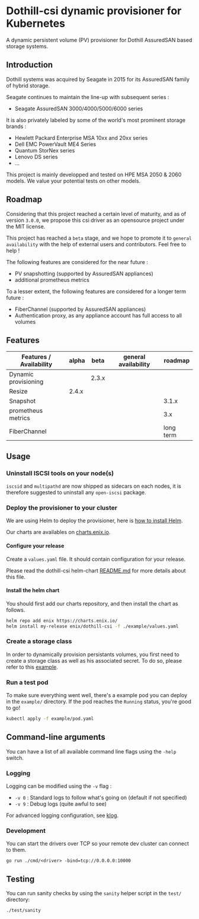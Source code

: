 # Dothill-csi dynamic provisioner for Kubernetes

A dynamic persistent volume (PV) provisioner for Dothill AssuredSAN based storage systems.

## Introduction

Dothill systems was acquired by Seagate in 2015 for its AssuredSAN family of hybrid storage.

Seagate continues to maintain the line-up with subsequent series :
- Seagate AssuredSAN 3000/4000/5000/6000 series

It is also privately labeled by some of the world's most prominent storage brands :
- Hewlett Packard Enterprise MSA 10xx and 20xx series
- Dell EMC PowerVault ME4 Series
- Quantum StorNex series
- Lenovo DS series
- ...

This project is mainly developped and tested on HPE MSA 2050 & 2060 models.
We value your potential tests on other models.

## Roadmap

Considering that this project reached a certain level of maturity, and as of version `3.0.0`, we propose this csi driver as an opensource project under the MIT license.

This project has reached a `beta` stage, and we hope to promote it to `general availability` with the help of external users and contributors. Feel free to help !

The following features are considered for the near future :
- PV snapshotting (supported by AssuredSAN appliances)
- additional prometheus metrics

To a lesser extent, the following features are considered for a longer term future :
- FiberChannel (supported by AssuredSAN appliances)
- Authentication proxy, as any appliance account has full access to all volumes

## Features

| Features / Availability | alpha | beta  | general availability | roadmap   |
|-------------------------|-------|-------|----------------------|-----------|
| Dynamic provisioning    |       | 2.3.x |                      |           |
| Resize                  | 2.4.x |       |                      |           |
| Snapshot                |       |       |                      | 3.1.x     |
| prometheus metrics      |       |       |                      | 3.x       |
| FiberChannel            |       |       |                      | long term |

## Usage

### Uninstall ISCSI tools on your node(s)

`iscsid` and `multipathd` are now shipped as sidecars on each nodes, it is therefore suggested to uninstall any `open-iscsi` package.

### Deploy the provisioner to your cluster

We are using Helm to deploy the provisioner, here is [how to install Helm](https://helm.sh/docs/intro/install/).

Our charts are availables on [charts.enix.io](https://charts.enix.io/).

#### Configure your release

Create a `values.yaml` file. It should contain configuration for your release.

Please read the dothill-csi helm-chart [README.md](https://github.com/enix/helm-charts/blob/master/charts/dothill-csi/README.md#values) for more details about this file.

#### Install the helm chart

You should first add our charts repository, and then install the chart as follows.

```sh
helm repo add enix https://charts.enix.io/
helm install my-release enix/dothill-csi -f ./example/values.yaml
```

### Create a storage class

In order to dynamically provision persistants volumes, you first need to create a storage class as well as his associated secret. To do so, please refer to this [example](./example/storage-class).

### Run a test pod

To make sure everything went well, there's a example pod you can deploy in the `example/` directory. If the pod reaches the `Running` status, you're good to go!

```sh
kubectl apply -f example/pod.yaml
```

## Command-line arguments

You can have a list of all available command line flags using the `-help` switch.

### Logging

Logging can be modified using the `-v` flag :

- `-v 0` : Standard logs to follow what's going on (default if not specified)
- `-v 9` : Debug logs (quite awful to see)

For advanced logging configuration, see [klog](https://github.com/kubernetes/klog).

### Development

You can start the drivers over TCP so your remote dev cluster can connect to them.

```
go run ./cmd/<driver> -bind=tcp://0.0.0.0:10000
```

## Testing

You can run sanity checks by using the `sanity` helper script in the `test/` directory:

```
./test/sanity
```